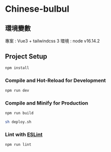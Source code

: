 # Chinese-bulbul

## 環境變數

專案 : Vue3 + tailwindcss 3
環境 : node v16.14.2

## Project Setup

```sh
npm install
```

### Compile and Hot-Reload for Development

```sh
npm run dev
```

### Compile and Minify for Production

```sh
npm run build
```
```sh
sh deploy.sh
```


### Lint with [ESLint](https://eslint.org/)

```sh
npm run lint
```
